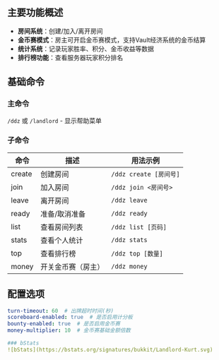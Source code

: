 ## 主要功能概述
- **房间系统**：创建/加入/离开房间
- **金币赛模式**：房主可开启金币赛模式，支持Vault经济系统的金币结算
- **统计系统**：记录玩家胜率、积分、金币收益等数据
- **排行榜功能**：查看服务器玩家积分排名

## 基础命令

### 主命令
`/ddz` 或 `/landlord` - 显示帮助菜单

### 子命令
| 命令 | 描述 | 用法示例 |
|------|------|----------|
| create | 创建房间 | `/ddz create [房间号]` |
| join | 加入房间 | `/ddz join <房间号>` |
| leave | 离开房间 | `/ddz leave` |
| ready | 准备/取消准备 | `/ddz ready` |
| list | 查看房间列表 | `/ddz list [页码]` |
| stats | 查看个人统计 | `/ddz stats` |
| top | 查看排行榜 | `/ddz top [数量]` |
| money | 开关金币赛（房主） | `/ddz money` |

## 配置选项
```yaml
turn-timeout: 60  # 出牌超时时间(秒)
scoreboard-enabled: true  # 是否启用计分板
bounty-enabled: true  # 是否启用金币赛
money-multiplier: 10  # 金币赛基础金额倍数

### bStats
![bStats](https://bstats.org/signatures/bukkit/Landlord-Kurt.svg)
